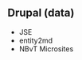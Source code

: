 ##  Drupal (data)

<ul>
<li>JSE</li>
<li>entity2md</li>
<li class="highlight-blue fragment">NBvT Microsites</li>
</ul>